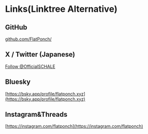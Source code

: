 # Links(Linktree Alternative)

## GitHub

[github.com/FlatPonch/](https://github.com/FlatPonch)

## X / Twitter (Japanese)

<a href="https://twitter.com/OfficialSCHALE?ref_src=twsrc%5Etfw" class="twitter-follow-button" data-show-count="false">Follow @OfficialSCHALE</a><script async src="https://platform.twitter.com/widgets.js" charset="utf-8"></script>

## Bluesky

[https://bsky.app/profile/flatponch.xyz](https://bsky.app/profile/flatponch.xyz)

## Instagram&Threads

[https://instagram.com/flatponch](https://instagram.com/flatponch)